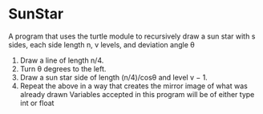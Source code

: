 # SunStar
A program that uses the turtle module to recursively draw a sun star with s sides, each side length n, v levels, and deviation angle θ 
1. Draw a line of length n/4. 
2. Turn θ degrees to the left. 
3. Draw a sun star side of length (n/4)/cosθ and level v − 1. 
4. Repeat the above in a way that creates the mirror image of what was already drawn
Variables accepted in this program will be of either type int or float
